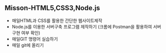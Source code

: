 Misson-HTML5,CSS3,Node.js
-----
* 매일HTML과 CSS를 활용한 간단한 웹사이트제작
* Node.js를 이용한 서버구축 프로그램 제작하기 (크롬에 Postman을 활용하여 서버구현 여부 확인)
* 매일GIT 명령어 실습하기
* 매일 git에 올리기
